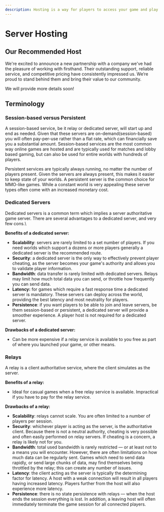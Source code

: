 ```yaml
---
description: Hosting is a way for players to access your game and play together.
---
```


# Server Hosting

## Our Recommended Host

We're excited to announce a new partnership with a company we've had the pleasure of working with firsthand. Their outstanding support, reliable service, and competitive pricing have consistently impressed us. We’re proud to stand behind them and bring their value to our community.

We will provide more details soon!

## Terminology

### Session-based versus Persistent

A session-based service, be it relay or dedicated server, will start up and end as needed. Given that these servers are on-demand(session-based) you will often pay-per-use rather than a flat rate, which can financially save you a substantial amount. Session-based services are the most common way online games are hosted and are typically used for matches and lobby based gaming, but can also be used for entire worlds with hundreds of players.

Persistent services are typically always running, no matter the number of players present. Given the servers are always present, this makes it easier to keep state of your worlds. A persistent server is the common choice for MMO-like games. While a constant world is very appealing these server types often come with an increased monetary cost.

### Dedicated Servers

Dedicated servers is a common term which implies a server authoritative game server. There are several advantages to a dedicated server, and very few cons.\


**Benefits of a dedicated server:**

* **Scalability**: servers are rarely limited to a set number of players. If you need worlds which support a dozens or more players generally a dedicated server is the recommended route.
* **Security**: a dedicated server is the only way to effectively prevent player cheating, as the server becomes your game's authority and allows you to validate player information.
* **Bandwidth**: data transfer is rarely limited with dedicated servers. Relays may limit how much total data you can send, or throttle how frequently you can send data.
* **Latency:** for games which require a fast response time a dedicated server is mandatory. These servers can deploy across the world, providing the best latency and most neutrality for players.
* **Persistence**: if you want players to be able to join and leave servers, be them session-based or persistent, a dedicated server will provide a smoother experience. A player host is not required for a dedicated server.

**Drawbacks of a dedicated server:**

* Can be more expensive if a relay service is available to you free as part of where you launched your game, or other means.

### Relays

A relay is a client authoritative service, where the client simulates as the server.

**Benefits of a relay:**

* Ideal for casual games when a free relay service is available. Impractical if you have to pay for the relay service.

**Drawbacks of a relay:**

* **Scalability**: relays cannot scale. You are often limited to a number of players per session.
* **Security**: whichever player is acting as the server, is the authoritative client. Because there is not a neutral authority, cheating is very possible and often easily performed on relay servers. If cheating is a concern, a relay is likely not for you.
* **Bandwidth**: total used bandwidth is rarely restricted — or at least not to a means you will encounter. However, there are often limitations on how much data can be regularly sent. Games which need to send data rapidly, or send large chunks of data, may find themselves being throttled by the relay; this can create any number of issues.
* **Latency**: the client acting as the server is typically the determining factor for latency. A host with a weak connection will result in all players having increased latency. Players further from the host will also experience more latency.
* **Persistence**: there is no state persistence with relays — when the host ends the session everything is lost. In addition, a leaving host will often immediately terminate the game session for all connected players.

